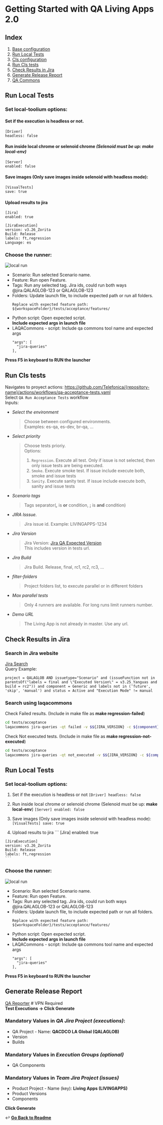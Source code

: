 # Getting Started with QA Living Apps 2.0

## Index
1. [Base configuration](./docs/base-configuration.md#base-configuration)
2. [Run Local Tests](#run-local-tests)
3. [CIs configuration](./docs/cis-configuration.md#cis)
4. [Run CIs tests](#run-cis-tests)
5. [Check Results in Jira](#check-results-in-jira)
6. [Generate Release Report](#generate-release-report)
7. [QA Commons](https://github.com/Telefonica/living-apps-qa-common)

## Run Local Tests
### Set local-toolium options:
#### Set if the execution is headless or not.
 ```
 [Driver]
 headless: false
 ```
#### Run inside local chrome or selenoid chrome _(Selenoid must be up: **make local-env**)_
 ```
 [Server]
 enabled: false
 ```
#### Save images (Only save images inside selenoid with headless mode):
```
[VisualTests]
save: true
```
#### Upload results to jira
```
[Jira]
enabled: true

[JiraExecution]
version: v3.26_Zorita
Build: Release
labels: ft,regression
Language: es
```
   
### Choose the runner:
![local run](./docs/images/local-run.png)
* Scenario: Run selected Scenario name.
* Feature: Run open Feature.
* Tags: Run any selected tag. Jira ids, could run both ways @jira.QALAGLOB-123 or QALAGLOB-123
* Folders: Update launch file, to include expected path or run all folders. <br>
  ```
  Replace with expected feature path:
  ${workspaceFolder}/tests/acceptance/features/
  ```
* Python script: Open expected script.<br>
  **Include expected args in launch file**
* LAQACommons - script: Include qa commons tool name and expected args
  ```
  "args": [
    "jira-queries"
  ],
  ```

**Press F5 in keyboard to RUN the launcher**

## Run CIs tests
Navigates to proyect actions: https://github.com/Telefonica/{repository-name}/actions/workflows/qa-acceptance-tests.yaml <br>
Select `QA Run Acceptance Tests` workflow <br>
Inputs:
* _Select the environment_<br> 

  >Choose between configured environments. <br>
  >Examples: es-qa, es-dev, br-qa, ... 

* _Select priority_
  >Choose tests prioriy. <br>
  >Options: <br>
  >1. `Regression`. Execute all test. Only if issue is not selected, then only issue tests are being executed.
  >2. `Smoke`. Execute smoke test. If issue include execute both, smoke and issue tests
  >3. `Sanity`. Execute sanity test. If issue include execute both, sanity and issue tests

* _Scenario tags_ 
  >Tags separator(**,** is **or** condition, **;** is **and** condition)

* _JIRA Isssue._
  > Jira issue id. Example: LIVINGAPPS-1234

* _Jira Version_
  > Jira Version: [Jira QA Expected Version](https://jira.tid.es/plugins/servlet/project-config/QALAGLOB/administer-versions?status=unreleased)<br>
  > This includes version in tests url.

* _Jira Build_
  > Jira Build. Release, final, rc1, rc2, rc3, ...

* _filter-folders_
  > Project folders list, to execute parallel or in different folders

* _Max parallel tests_
  > Only 4 runners are available. For long runs limit runners number.

* _Demo URL_
  > The Living App is not already in master. Use any url.

## Check Results in Jira

### Search in Jira website
[Jira Search](https://jira.tid.es/browse/QALAGLOB-727741?jql=project%20%3D%20QALAGLOB%20ORDER%20BY%20created%20DESC)<br>
Query Example:
```
project = QALAGLOB AND issuetype="Scenario" and (issueFunction not in parentsOf("labels = final and \"Executed Version\" = v3.25_Yanguas and build = rc2")) and component = Generic and labels not in ('future', 'skip', 'manual') and status = Active and "Execution Mode" != manual
```

### Search using laqacommons
Check Failed results. (Include in make file as **make regression-failed**)

```bash
cd tests/acceptance
laqacommons jira-queries -qt failed -v $${JIRA_VERSION} -c ${component} -p regression -b Release
```

Check Not executed tests. (Include in make file as **make regression-not-executed**)
```bash
cd tests/acceptance
laqacommons jira-queries -qt not_executed -v $${JIRA_VERSION} -c ${component} -p regression -b Release
```

## Run Local Tests

### Set local-toolium options:
   1. Set if the execution is headless or not
    ```
    [Driver]
    headless: false
    ```
   2. Run inside local chrome or selenoid chrome (Selenoid must be up: **make local-env**)
    ```
    [Server]
    enabled: false
    ```

   3. Save images (Only save images inside selenoid with headless mode):
    ```
    [VisualTests]
    save: true
    ```
   4. Upload results to jira
    ```
    [Jira]
    enabled: true

    [JiraExecution]
    version: v3.26_Zorita
    Build: Release
    labels: ft,regression
    ```
   
### Choose the runner:
![local run](./docs/images/local-run.png)
* Scenario: Run selected Scenario name.
* Feature: Run open Feature.
* Tags: Run any selected tag. Jira ids, could run both ways @jira.QALAGLOB-123 or QALAGLOB-123
* Folders: Update launch file, to include expected path or run all folders. <br>
  ```
  Replace with expected feature path:
  ${workspaceFolder}/tests/acceptance/features/
  ```
* Python script: Open expected script.<br>
  **Include expected args in launch file**
* LAQACommons - script: Include qa commons tool name and expected args
  ```
  "args": [
    "jira-queries"
  ],
  ```

**Press F5 in keyboard to RUN the launcher**

## Generate Release Report
[QA Reporter](http://qacdco.hi.inet/qacdco-reporter) # VPN Required <br>
**Test Executions -> Click Generate**

### Mandatory Values in _QA Jira Project (executions)_:
* QA Project - Name: **QACDCO LA Global  (QALAGLOB)**
* Version
* Builds
### Mandatory Values in _Execution Groups (optional)_
* QA Components
### Mandatory Values in _Team Jira Project (issues)_
* Product Project - Name (key): **Living Apps (LIVINGAPPS)**
* Product Versions
* Components

**Click Generate**


↩️ **[Go Back to Readme](../../README.md)**